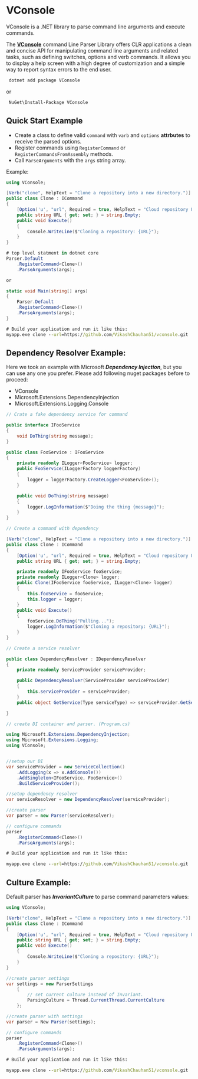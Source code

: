 # VConsole
VConsole is a .NET library to parse command line arguments and execute commands.

The **[VConsole](https://www.nuget.org/packages/VConsole)** command Line Parser Library offers CLR applications a clean and concise API for manipulating command line arguments and related tasks, such as defining switches, options and verb commands. It allows you to display a help screen with a high degree of customization and a simple way to report syntax errors to the end user.

```cmd
 dotnet add package VConsole
```
or

```cmd
 NuGet\Install-Package VConsole
```

## Quick Start Example
- Create a class to define valid `command` with `varb` and `options` **attrbutes** to receive the parsed options.
- Register commands using `RegisterCommand` or `RegisterCommandsFromAssembly` methods.
- Call `ParseArguments` with the `args` string array.

Example:

``` C#
using VConsole;

[Verb("clone", HelpText = "Clone a repository into a new directory.")]
public class Clone : ICommand
{
    [Option('u', "url", Required = true, HelpText = "Cloud repository URL.")]
    public string URL { get; set; } = string.Empty;
    public void Execute()
    {
        Console.WriteLine($"Cloning a repository: {URL}");
    }
}

# top level statment in dotnet core
Parser.Default
    .RegisterCommand<Clone>()
    .ParseArguments(args);

or

static void Main(string[] args)
{
    Parser.Default
    .RegisterCommand<Clone>()
    .ParseArguments(args);
}

```

```cmd
# Build your application and run it like this:
myapp.exe clone --url=https://github.com/VikashChauhan51/vconsole.git

 ```


## Dependency Resolver Example:

Here we took an example with Microsoft ***Dependency Injection***, but you can use any one you prefer. Please add following nuget packages before to proceed:
- VConsole
- Microsoft.Extensions.DependencyInjection
- Microsoft.Extensions.Logging.Console

```C#
// Crate a fake dependency service for command

public interface IFooService
{
    void DoThing(string message);
}

public class FooService : IFooService
{
    private readonly ILogger<FooService> logger;
    public FooService(ILoggerFactory loggerFactory)
    {
        logger = loggerFactory.CreateLogger<FooService>();
    }

    public void DoThing(string message)
    {
        logger.LogInformation($"Doing the thing {message}");
    }
}

```

```C#
// Create a command with dependency

[Verb("clone", HelpText = "Clone a repository into a new directory.")]
public class Clone : ICommand
{
    [Option('u', "url", Required = true, HelpText = "Cloud repository URL.")]
    public string URL { get; set; } = string.Empty;

    private readonly IFooService fooService;
    private readonly ILogger<Clone> logger;
    public Clone(IFooService fooService, ILogger<Clone> logger)
    {
        this.fooService = fooService;
        this.logger = logger;
    }
    public void Execute()
    {
        fooService.DoThing("Pulling...");
        logger.LogInformation($"Cloning a repository: {URL}");
    }
}


```

``` C#
// Create a service resolver

public class DependencyResolver : IDependencyResolver
{
    private readonly ServiceProvider serviceProvider;

    public DependencyResolver(ServiceProvider serviceProvider)
    {
        this.serviceProvider = serviceProvider;
    }
    public object GetService(Type serviceType) => serviceProvider.GetService(serviceType) ?? throw new ArgumentOutOfRangeException(nameof(serviceType));

}

```

``` C#
// create DI container and parser. (Program.cs)

using Microsoft.Extensions.DependencyInjection;
using Microsoft.Extensions.Logging;
using VConsole;


//setup our DI
var serviceProvider = new ServiceCollection()
    .AddLogging(x => x.AddConsole())
    .AddSingleton<IFooService, FooService>()
    .BuildServiceProvider();

//setup dependency resolver
var serviceResolver = new DependencyResolver(serviceProvider);

//create parser
var parser = new Parser(serviceResolver);

// configure commands
parser
    .RegisterCommand<Clone>()
    .ParseArguments(args);

```

```cmd
# Build your application and run it like this:

myapp.exe clone --url=https://github.com/VikashChauhan51/vconsole.git

```

## Culture Example:
Default parser has ***InvariantCulture*** to parse command parameters values:

``` C#
using VConsole;

[Verb("clone", HelpText = "Clone a repository into a new directory.")]
public class Clone : ICommand
{
    [Option('u', "url", Required = true, HelpText = "Cloud repository URL.")]
    public string URL { get; set; } = string.Empty;
    public void Execute()
    {
        Console.WriteLine($"Cloning a repository: {URL}");
    }
}

//create parser settings
var settings = new ParserSettings
    {
        // set current culture instead of Invariant.
        ParsingCulture = Thread.CurrentThread.CurrentCulture
    };

//create parser with settings
var parser = New Parser(settings);

// configure commands
parser
    .RegisterCommand<Clone>()
    .ParseArguments(args);

```

```cmd
# Build your application and run it like this:

myapp.exe clone --url=https://github.com/VikashChauhan51/vconsole.git

```